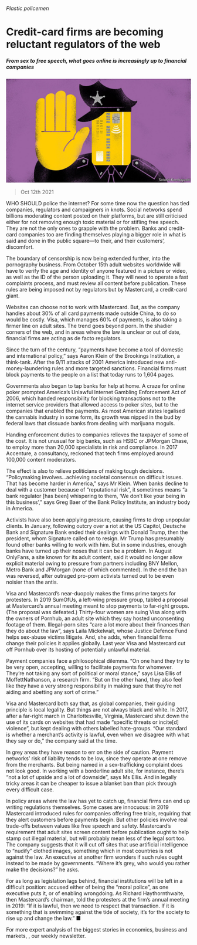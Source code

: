 ###### Plastic policemen

# Credit-card firms are becoming reluctant regulators of the web 

##### From sex to free speech, what goes online is increasingly up to financial companies 

![image](images/20211016_fnd001.jpg) 

> Oct 12th 2021 

WHO SHOULD police the internet? For some time now the question has tied companies, regulators and campaigners in knots. Social networks spend billions moderating content posted on their platforms, but are still criticised either for not removing enough toxic material or for stifling free speech. They are not the only ones to grapple with the problem. Banks and credit-card companies too are finding themselves playing a bigger role in what is said and done in the public square—to their, and their customers’, discomfort.

The boundary of censorship is now being extended further, into the pornography business. From October 15th adult websites worldwide will have to verify the age and identity of anyone featured in a picture or video, as well as the ID of the person uploading it. They will need to operate a fast complaints process, and must review all content before publication. These rules are being imposed not by regulators but by Mastercard, a credit-card giant.


Websites can choose not to work with Mastercard. But, as the company handles about 30% of all card payments made outside China, to do so would be costly. Visa, which manages 60% of payments, is also taking a firmer line on adult sites. The trend goes beyond porn. In the shadier corners of the web, and in areas where the law is unclear or out of date, financial firms are acting as de facto regulators.

Since the turn of the century, “payments have become a tool of domestic and international policy,” says Aaron Klein of the Brookings Institution, a think-tank. After the 9/11 attacks of 2001 America introduced new anti-money-laundering rules and more targeted sanctions. Financial firms must block payments to the people on a list that today runs to 1,604 pages.

Governments also began to tap banks for help at home. A craze for online poker prompted America’s Unlawful Internet Gambling Enforcement Act of 2006, which handed responsibility for blocking transactions not to the internet service providers that allowed access to poker sites, but to the companies that enabled the payments. As most American states legalised the cannabis industry in some form, its growth was nipped in the bud by federal laws that dissuade banks from dealing with marijuana moguls.

Handing enforcement duties to companies relieves the taxpayer of some of the cost. It is not unusual for big banks, such as HSBC or JPMorgan Chase, to employ more than 20,000 specialists in risk and compliance. In 2017 Accenture, a consultancy, reckoned that tech firms employed around 100,000 content moderators.

The effect is also to relieve politicians of making tough decisions. “Policymaking involves...achieving societal consensus on difficult issues. That has become harder in America,” says Mr Klein. When banks decline to deal with a customer because of “reputational risk”, it sometimes means “a bank regulator [has been] whispering to them, ‘We don’t like your being in this business’,” says Greg Baer of the Bank Policy Institute, an industry body in America.

Activists have also been applying pressure, causing firms to drop unpopular clients. In January, following outcry over a riot at the US Capitol, Deutsche Bank and Signature Bank ended their dealings with Donald Trump, then the president, whom Signature called on to resign. Mr Trump has presumably found other banks willing to work with him. But in some industries, enough banks have turned up their noses that it can be a problem. In August OnlyFans, a site known for its adult content, said it would no longer allow explicit material owing to pressure from partners including BNY Mellon, Metro Bank and JPMorgan (none of which commented). In the end the ban was reversed, after outraged pro-porn activists turned out to be even noisier than the antis.

Visa and Mastercard’s near-duopoly makes the firms prime targets for protesters. In 2019 SumOfUs, a left-wing pressure group, tabled a proposal at Mastercard’s annual meeting meant to stop payments to far-right groups. (The proposal was defeated.) Thirty-four women are suing Visa along with the owners of Pornhub, an adult site which they say hosted unconsenting footage of them. Illegal-porn sites “care a lot more about their finances than they do about the law”, says Laila Mickelwait, whose Justice Defence Fund helps sex-abuse victims litigate. And, she adds, when financial firms change their policies it applies globally. Last year Visa and Mastercard cut off Pornhub over its hosting of potentially unlawful material.

Payment companies face a philosophical dilemma. “On one hand they try to be very open, accepting, willing to facilitate payments for whomever. They’re not taking any sort of political or moral stance,” says Lisa Ellis of MoffettNathanson, a research firm. “But on the other hand, they also feel like they have a very strong responsibility in making sure that they’re not aiding and abetting any sort of crime.”

Visa and Mastercard both say that, as global companies, their guiding principle is local legality. But things are not always black and white. In 2017, after a far-right march in Charlottesville, Virginia, Mastercard shut down the use of its cards on websites that had made “specific threats or incite[d] violence”, but kept dealing with others labelled hate-groups. “Our standard is whether a merchant’s activity is lawful, even when we disagree with what they say or do,” the company said at the time.

In grey areas they have reason to err on the side of caution. Payment networks’ risk of liability tends to be low, since they operate at one remove from the merchants. But being named in a sex-trafficking complaint does not look good. In working with a borderline adult site, for instance, there’s “not a lot of upside and a lot of downside”, says Ms Ellis. And in legally tricky areas it can be cheaper to issue a blanket ban than pick through every difficult case.

In policy areas where the law has yet to catch up, financial firms can end up writing regulations themselves. Some cases are innocuous: in 2019 Mastercard introduced rules for companies offering free trials, requiring that they alert customers before payments begin. But other policies involve real trade-offs between values like free speech and safety. Mastercard’s requirement that adult sites screen content before publication ought to help stamp out illegal material, but will probably mean less of the legal sort too. The company suggests that it will cut off sites that use artificial intelligence to “nudify” clothed images, something which in most countries is not against the law. An executive at another firm wonders if such rules ought instead to be made by governments. “Where it’s grey, who would you rather make the decisions?” he asks.

For as long as legislation lags behind, financial institutions will be left in a difficult position: accused either of being the “moral police”, as one executive puts it, or of enabling wrongdoing. As Richard Haythornthwaite, then Mastercard’s chairman, told the protesters at the firm’s annual meeting in 2019: “If it is lawful, then we need to respect that transaction. If it is something that is swimming against the tide of society, it’s for the society to rise up and change the law.” ■

For more expert analysis of the biggest stories in economics, business and markets, , our weekly newsletter.

